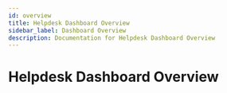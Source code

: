 ```yaml
---
id: overview
title: Helpdesk Dashboard Overview
sidebar_label: Dashboard Overview
description: Documentation for Helpdesk Dashboard Overview
---
```


# Helpdesk Dashboard Overview
